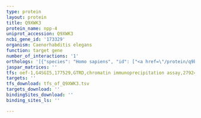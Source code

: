 ```yaml
---
type: protein
layout: protein
title: Q9XWK3
protein_name: npp-4
uniprot_accession: Q9XWK3
ncbi_gene_id: '173329'
organism: Caenorhabditis elegans
function: target gene
number_of_interactions: '1'
orthologs: '[{"species": "Homo sapiens", "id": ["<a href=\"/protein/q9bvl2\">Q9BVL2</a>"]}, {"species": "Mus musculus", "id": ["<a href=\"/protein/q8r332\">Q8R332</a>"]}, {"species": "Rattus norvegicus", "id": ["<a href=\"/protein/p70581\">P70581</a>"]}, {"species": "Danio rerio", "id": ["<a href=\"/protein/f1r2h0\">F1R2H0</a>"]}]'
jaspar_matrices: ''
tfs: oef-1,G4SGI5,177529,GTRD,chromatin immunoprecipitation assay,27924024%5Buid%5D,No
targets: ''
tfs_download: tfs_of_Q9XWK3.tsv
targets_download: ''
bindingSites_download: ''
binding_sites_ls: ''

---
```

